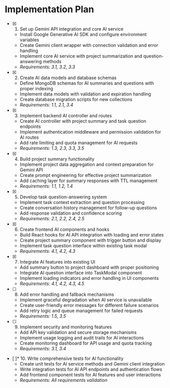 # Implementation Plan

- [x] 1. Set up Gemini API integration and core AI service
  - Install Google Generative AI SDK and configure environment variables
  - Create Gemini client wrapper with connection validation and error handling
  - Implement core AI service with project summarization and question-answering methods
  - _Requirements: 3.1, 3.2, 3.3_

- [x] 2. Create AI data models and database schemas
  - Define MongoDB schemas for AI summaries and questions with proper indexing
  - Implement data models with validation and expiration handling
  - Create database migration scripts for new collections
  - _Requirements: 1.1, 2.1, 3.4_

- [x] 3. Implement backend AI controller and routes
  - Create AI controller with project summary and task question endpoints
  - Implement authentication middleware and permission validation for AI routes
  - Add rate limiting and quota management for AI requests
  - _Requirements: 1.3, 2.3, 3.3, 3.5_

- [x] 4. Build project summary functionality
  - Implement project data aggregation and context preparation for Gemini API
  - Create prompt engineering for effective project summarization
  - Add caching layer for summary responses with TTL management
  - _Requirements: 1.1, 1.2, 1.4_

- [x] 5. Develop task question-answering system
  - Implement task context extraction and question processing
  - Create conversation history management for follow-up questions
  - Add response validation and confidence scoring
  - _Requirements: 2.1, 2.2, 2.4, 2.5_

- [x] 6. Create frontend AI components and hooks
  - Build React hooks for AI API integration with loading and error states
  - Create project summary component with trigger button and display
  - Implement task question interface within existing task modal
  - _Requirements: 4.1, 4.2, 4.3_

- [x] 7. Integrate AI features into existing UI
  - Add summary button to project dashboard with proper positioning
  - Integrate AI question interface into TaskModal component
  - Implement loading indicators and error handling in UI components
  - _Requirements: 4.1, 4.2, 4.3, 4.5_

- [ ] 8. Add error handling and fallback mechanisms
  - Implement graceful degradation when AI service is unavailable
  - Create user-friendly error messages for different failure scenarios
  - Add retry logic and queue management for failed requests
  - _Requirements: 1.5, 3.5_

- [ ] 9. Implement security and monitoring features
  - Add API key validation and secure storage mechanisms
  - Implement usage logging and audit trails for AI interactions
  - Create monitoring dashboard for API usage and quota tracking
  - _Requirements: 3.1, 3.4_

- [ ]* 10. Write comprehensive tests for AI functionality
  - Create unit tests for AI service methods and Gemini client integration
  - Write integration tests for AI API endpoints and authentication flows
  - Add frontend component tests for AI features and user interactions
  - _Requirements: All requirements validation_